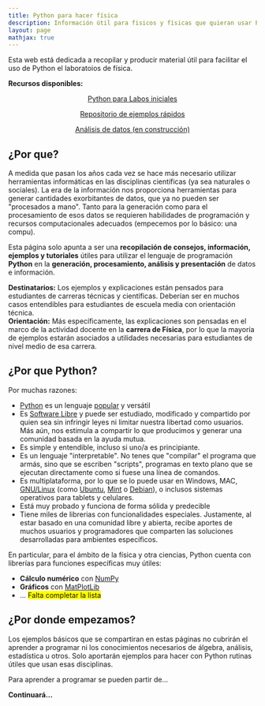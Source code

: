 ```yaml
---
title: Python para hacer física
description: Información útil para fisicos y físicas que quieran usar Python en el laboratorio
layout: page
mathjax: true
---
```


Esta web está dedicada a recopilar y producir material útil para facilitar el uso de Python el laboratoios de
física. 

**Recursos disponibles:**


<center>
<p> <a href="{{ site.baseurl }}/tuto/labo2/" class="btn btn-primary btn-lg" role="button">
Python para Labos iniciales
</a> </p>
</center>

<center>
<p> <a href="{{ site.baseurl }}/tuto/repositorio/" class="btn btn-primary btn-lg" role="button">
Repositorio de ejemplos rápidos
</a></p>
</center>

<center>
<p> <a href="{{ site.baseurl }}/tuto/analisis/" class="btn btn-primary btn-lg" role="button">
Análisis de datos (en construcción)
</a></p>
</center>






## ¿Por que?
A medida que pasan los años cada vez se hace más necesario utilizar herramientas
informáticas en las disciplinas científicas (ya sea naturales o sociales).
La era de la información nos proporciona herramientas para generar
cantidades exorbitantes de datos, que ya no pueden ser "procesados a mano".
Tanto para la generación como para el procesamiento de esos datos se requieren habilidades
de programación y recursos computacionales adecuados (empecemos por lo básico: una compu).

Esta página solo apunta a ser una **recopilación de consejos, información, ejemplos y tutoriales**
útiles para utilizar el lenguaje de programación **Python** en la **generación, procesamiento, análisis y presentación** de datos e información.

<div class="alert alert-info" role="alert" >
  <strong>Destinatarios:</strong> Los ejemplos y explicaciones están pensados para
  estudiantes de carreras técnicas y científicas. Deberían ser en muchos casos entendibles
  para estudiantes de escuela media con orientación técnica.
</div>

<div class="alert alert-info" role="alert" >
  <strong>Orientación:</strong> Más específicamente, las explicaciones son pensadas en el
  marco de la actividad docente en la <strong>carrera de Física</strong>, por lo que la
  mayoría de ejemplos estarán asociados a utilidades necesarias para estudiantes de nivel medio de esa carrera.
</div>

## ¿Por que Python?

Por muchas razones:
  - [Python](https://es.wikipedia.org/wiki/Python) es un lenguaje
    [popular](https://stackoverflow.blog/2017/09/06/incredible-growth-python/) y versátil
  - Es [Software Libre](https://es.wikipedia.org/wiki/Software_libre) y
    puede ser estudiado, modificado y compartido por quien sea sin infringir leyes ni limitar
    nuestra libertad como usuarios. Más aún, nos estimula a compartir lo que producimos
    y generar una comunidad basada en la ayuda mutua.
  - Es simple y entendible, incluso si uno/a es principiante.
  - Es un lenguaje "interpretable". No tenes que "compilar" el programa que armás, sino que
    se escriben "scripts", programas en texto plano que se ejecutan directamente como si fuese
    una línea de comandos.
  - Es multiplataforma, por lo que se lo puede usar en Windows, MAC,
    [GNU/Linux](https://es.wikipedia.org/wiki/GNU/Linux)
    (como [Ubuntu](https://www.ubuntu.com/desktop), [Mint](https://linuxmint.com/) o
    [Debian](https://www.debian.org/index.es.html)), o inclusos sistemas operativos
    para tablets y celulares.
  - Está muy probado y funciona de forma sólida y predecible
  - Tiene miles de librerias con funcionalidades especiales. Justamente, al estar basado en
    una comunidad libre y abierta, recibe aportes de muchos usuarios y programadores que
    comparten las soluciones desarrolladas para ambientes específicos.

En particular, para el ámbito de la física y otra ciencias, Python cuenta con librerías  para
funciones específicas muy útiles:
  - **Cálculo numérico** con [NumPy](http://www.numpy.org/)
  - **Gráficos** con [MatPlotLib](https://matplotlib.org/)
  - ... <span style="background-color: yellow">Falta completar la lista</span>

## ¿Por donde empezamos?

Los ejemplos básicos que se compartiran en estas páginas no cubrirán el aprender a programar ni
los conocimientos necesarios de álgebra, análisis, estadística u otros. Solo aportarán ejemplos
para hacer con Python rutinas útiles que usan esas disciplinas.

Para aprender a programar se pueden partir de...

<div class="alert alert-danger" role="alert" >
  <strong>Continuará...</strong>
</div>
